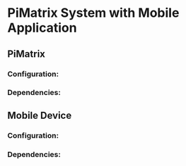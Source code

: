 # PiMatrix System with Mobile Application

## PiMatrix

### Configuration:

### Dependencies:

## Mobile Device

### Configuration:

### Dependencies:
